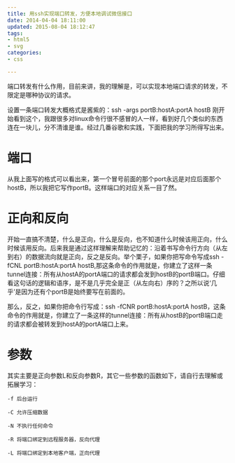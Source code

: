 ```yaml
---
title: 用ssh实现端口转发，方便本地调试微信接口
date: 2014-04-04 18:11:00
updated: 2015-08-04 18:12:47
tags: 
- html5
- svg
categories: 
- css

---
```

端口转发有什么作用，目前来讲，我的理解是，可以实现本地端口请求的转发，不限定是哪种协议的请求。

设置一条端口转发大概格式是酱紫的：ssh -args portB:hostA:portA hostB 刚开始看到这个，我跟很多对linux命令行很不感冒的人一样，看到好几个类似的东西连在一块儿，分不清谁是谁。经过几番谷歌和实践，下面把我的学习所得写出来。

# 端口
从我上面写的格式可以看出来，第一个冒号前面的那个port永远是对应后面那个hostB，所以我把它写作portB。这样端口的对应关系一目了然。


<!--more-->


# 正向和反向
开始一直搞不清楚，什么是正向，什么是反向，也不知道什么时候该用正向，什么时候该用反向。后来我是通过这样理解来帮助记忆的：沿着书写命令行方向（从左到右）的数据流向就是正向，反之是反向。举个栗子，如果你把写命令写成ssh -fCNL portB:hostA:portA hostB,那这条命令的作用就是，你建立了这样一条tunnel连接：所有从hostA的portA端口的请求都会发到hostB的portB端口。仔细看这句话的逻辑和语序，是不是几乎完全是正（从左向右）序的？之所以说‘几乎’是因为还有个portB是始终要写在前面的。

那么，反之，如果你把命令行写成：ssh -fCNR portB:hostA:portA hostB，这条命令的作用就是，你建立了一条这样的tunnel连接：所有从hostB的portB端口走的请求都会被转发到hostA的portA端口上来。

# 参数
其实主要是正向参数L和反向参数R，其它一些参数的函数如下，请自行去理解或拓展学习：

    -f 后台运行
    
    -C 允许压缩数据
    
    -N 不执行任何命令
    
    -R 将端口绑定到远程服务器，反向代理
    
    -L 将端口绑定到本地客户端，正向代理